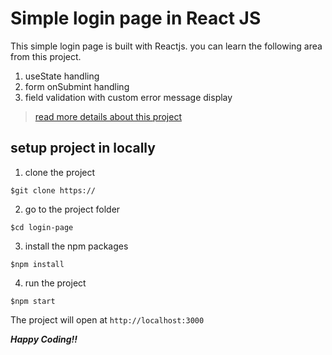 # Simple login page in React JS

This simple login page is built with Reactjs. you can learn the following area from this project.

1. useState handling
2. form onSubmint handling
3. field validation with custom error message display


> [read more details about this project](#) 

## setup project in locally

1. clone the project

```shell
$git clone https://
```
2. go to the project folder
```shell
$cd login-page
```
3. install the npm packages
```shell
$npm install
```
4. run the project
```shell
$npm start
```
The project will open at `http://localhost:3000`

***Happy Coding!!***



